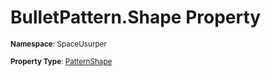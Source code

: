 # BulletPattern.Shape Property

<small>**Namespace**: SpaceUsurper</small>

<small>**Property Type**: [PatternShape](../PatternShape.md)</small>

